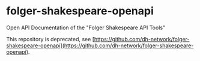 # folger-shakespeare-openapi
Open API Documentation of the "Folger Shakespeare API Tools"

This repository is deprecated, see [https://github.com/dh-network/folger-shakespeare-openapi](https://github.com/dh-network/folger-shakespeare-openapi).
